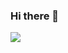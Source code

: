 ### Hi there 👋

<!--
**iagoroque/iagoroque** is a ✨ _special_ ✨ repository because its `README.md` (this file) appears on your GitHub profile.

Here are some ideas to get you started:

- 🔭 I’m currently working on ...
- 🌱 I’m currently learning ...
- 👯 I’m looking to collaborate on ...
- 🤔 I’m looking for help with ...
- 💬 Ask me about ...
- 📫 How to reach me: ...
- 😄 Pronouns: ...
- ⚡ Fun fact: ...
-->

<a href="https://github.com/iagoroque/github-readme-stats"><img align="center" src="https://github-readme-stats.vercel.app/api/top-langs/?username=iagoroque&card_width=500&layout=compact&theme=transparent&hide_border=true"/></a>
